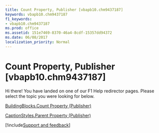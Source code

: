 ```yaml
---
title: Count Property, Publisher [vbapb10.chm9437187]
keywords: vbapb10.chm9437187
f1_keywords:
- vbapb10.chm9437187
ms.prod: office
ms.assetid: 151e7469-8370-46a4-8cdf-15357dd94372
ms.date: 06/08/2017
localization_priority: Normal
---
```



# Count Property, Publisher [vbapb10.chm9437187]

Hi there! You have landed on one of our F1 Help redirector pages. Please select the topic you were looking for below.

[BuildingBlocks.Count Property (Publisher)](https://msdn.microsoft.com/library/51a653d0-3623-8ae1-3cc6-1cd2147614e4%28Office.15%29.aspx)

[CaptionStyles.Parent Property (Publisher)](https://msdn.microsoft.com/library/ea77b815-3f65-104f-87a6-73474a7f1f2d%28Office.15%29.aspx)

[!include[Support and feedback](~/includes/feedback-boilerplate.md)]